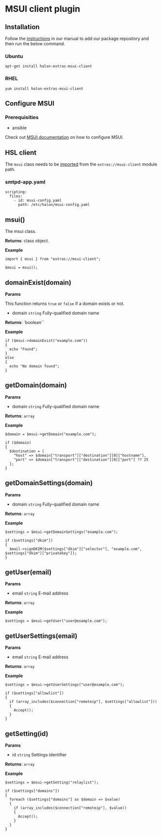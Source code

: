 # MSUI client plugin

## Installation

Follow the [instructions](https://docs.halon.io/manual/comp_install.html#installation) in our manual to add our package repository and then run the below command.

### Ubuntu

```
apt-get install halon-extras-msui-client
```

### RHEL

```
yum install halon-extras-msui-client
```

## Configure MSUI

### Prerequisities

* ansible

Check out [MSUI documentation](https://docs.halon.io/msui/history.html) on how to configure MSUI.

## HSL client

The `msui` class needs to be [imported](https://docs.halon.io/hsl/structures.html#import) from the `extras://msui-client` module path.

### smtpd-app.yaml

```
scripting:
  files:
    - id: msui-config.yaml
      path: /etc/halon/msui-config.yaml
```

## msui()

The msui class.

**Returns**: class object.

**Example**

```
import { msui } from "extras://msui-client";

$msui = msui();
```

## domainExist(domain)

**Params**

This function returns `true` or `false` if a domain exists or not.

* domain `string` Fully-qualified domain name

**Returns**: `boolean``

**Example**

```
if ($msui->domainExist("example.com"))
{
  echo "Found";
}
else
{
  echo "No domain found";
}
```

## getDomain(domain)

**Params**

* domain `string` Fully-qualified domain name

**Returns**: `array`

**Example**

```
$domain = $msui->getDomain("example.com");

if ($domain)
{
  $destination = [
    "host" => $domain["transport"]["destination"][0]["hostname"],
    "port" => $domain["transport"]["destination"][0]["port"] ?? 25
  ];
}
```

## getDomainSettings(domain)

**Params**

* domain `string` Fully-qualified domain name

**Returns**: `array`

**Example**

```
$settings = $msui->getDomainSettings("example.com");

if ($settings["dkim"])
{
  $mail->signDKIM($settings["dkim"]["selector"], "example.com", $settings["dkim"]["privatekey"]);
}
```

## getUser(email)

**Params**

* email `string` E-mail address

**Returns**: `array`

**Example**

```
$settings = $msui->getUser("user@example.com");
```

## getUserSettings(email)

**Params**

* email `string` E-mail address

**Returns**: `array`

**Example**

```
$settings = $msui->getUserSettings("user@example.com");

if ($settings["allowlist"])
{
  if (array_includes($connection["remoteip"], $settings["allowlist"]))
  {
    Accept();
  }
}
```

## getSetting(id)

**Params**

* id `string` Settings identifier

**Returns**: `array`

**Example**

```
$settings = $msui->getSetting("relaylist");

if ($settings["domains"])
{
  foreach ($settings["domains"] as $domain => $value)
  {
    if (array_includes($connection["remoteip"], $value))
    {
      Accept();
    }
  }
}
```
